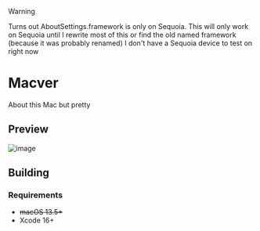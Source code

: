 > [!WARNING] 
> Turns out AboutSettings.framework is only on Sequoia. This will only work on Sequoia until I rewrite most of this or find the old named framework (because it was probably renamed) I don't have a Sequoia device to test on right now

# Macver
About this Mac but pretty

## Preview
![image](https://github.com/user-attachments/assets/c603c5a5-d875-4bf4-bdab-42774111a73b)

## Building
### Requirements
* ~~macOS 13.5+~~
* Xcode 16+
